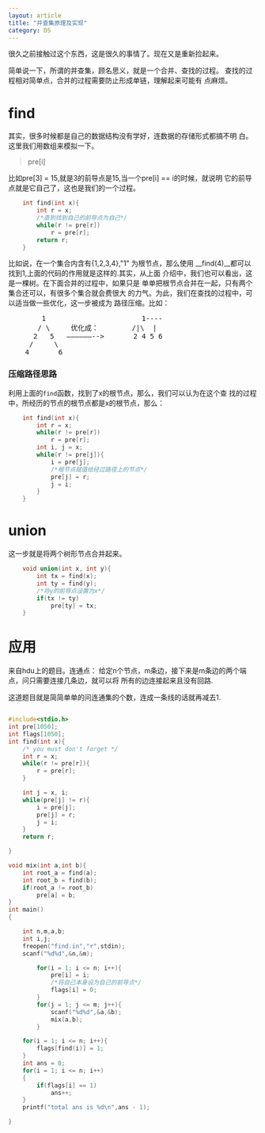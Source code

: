 ```yaml
---
layout: article
title: "并查集原理及实现"
category: DS
---
```


很久之前接触过这个东西，这是很久的事情了。现在又是重新捡起来。

简单说一下，所谓的并查集，顾名思义，就是一个合并、查找的过程。
查找的过程相对简单点，合并的过程需要防止形成单链，理解起来可能有
点麻烦。

# find
其实，很多时候都是自己的数据结构没有学好，连数据的存储形式都搞不明
白。这里我们用数组来模拟一下。

> pre[i]

比如pre[3] = 15,就是3的前导点是15,当一个pre[i] == i的时候，就说明
它的前导点就是它自己了，这也是我们的一个过程。

```c
	int find(int x){
		int r = x;
		/*直到找到自己的前导点为自己*/
		while(r != pre[r])
			r = pre[r];
		return r;
	}
```

比如说，在一个集合内含有{1,2,3,4},"1" 为根节点，那么使用
__find(4)__都可以找到1,上面的代码的作用就是这样的.其实，从上面
介绍中，我们也可以看出，这是一棵树。在下面合并的过程中，如果只是
单单把根节点合并在一起，只有两个集合还可以，有很多个集合就会费很大
的力气。为此，我们在查找的过程中，可以适当做一些优化，这一步被成为
路径压缩。比如：

<pre>
        1			        	1----
	   / \     优化成：	       /|\  |
	  2   5   ——————-->       2 4 5 6
	 /     \
	4       6
</pre>

### 压缩路径思路
利用上面的`find`函数，找到了x的根节点，那么，我们可以认为在这个查
找的过程中，所经历的节点的根节点都是x的根节点，那么：

```c
	int find(int x){
		int r = x;
		while(r != pre[r])
			r = pre[r];
		int i, j = x;
		while(r != pre[j]){
			i = pre[j];
			/*根节点赋值给经过路径上的节点*/
			pre[j] = r;
			j = i;
		}
	}
```

# union
这一步就是将两个树形节点合并起来。

```c
	void union(int x, int y){
		int tx = find(x);
		int ty = find(y);
		/*将y的前导点设置为x*/
		if(tx != ty)
			pre[ty] = tx;
	}
```

# 应用

来自hdu上的题目。连通点：
给定n个节点，m条边，接下来是m条边的两个端点，问只需要连接几条边，就可以将
所有的边连接起来且没有回路.

这道题目就是简简单单的问连通集的个数，连成一条线的话就再减去1.

```c

#include<stdio.h>
int pre[1050];
int flags[1050];
int find(int x){
	/* you must don't forget */
	int r = x;
	while(r != pre[r]){
		r = pre[r];
	}

	int j = x, i;
	while(pre[j] != r){
		i = pre[j];
		pre[j] = r;
		j = i;
	}
	return r;

}

void mix(int a,int b){
	int root_a = find(a);
	int root_b = find(b);
	if(root_a != root_b)
		pre[a] = b;
}
int main()
{

	int n,m,a,b;
	int i,j;
	freopen("find.in","r",stdin);
	scanf("%d%d",&n,&m);

		for(i = 1; i <= n; i++){
			pre[i] = i;
			/*将自己本身设为自己的前导点*/
			flags[i] = 0;
		}
		for(j = 1; j <= m; j++){
			scanf("%d%d",&a,&b);
			mix(a,b);
		}

	for(i = 1; i <= n; i++){
		flags[find(i)] = 1;
	}
	int ans = 0;
	for(i = 1; i <= n; i++)
	{
		if(flags[i] == 1)
			ans++;
	}
	printf("total ans is %d\n",ans - 1);

}
```

